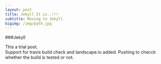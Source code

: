 ```yaml
---
layout: post
title: Jekyll It is..!!!
subtitle: Moving to Jekyll.
bigimg: /img/path.jpg
---
```


###Jekyll  

This a trial post.  
Support for travis build check and landscape.io added.
Pushing to checck whether the build is tested or not.

